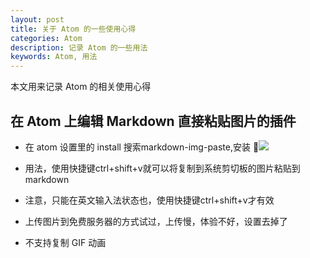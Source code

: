 ```yaml
---
layout: post
title: 关于 Atom 的一些使用心得
categories: Atom
description: 记录 Atom 的一些用法
keywords: Atom, 用法
---
```


本文用来记录 Atom 的相关使用心得


## 在 Atom 上编辑 Markdown 直接粘贴图片的插件

* 在 atom 设置里的 install 搜索markdown-img-paste,安装
![](assets/markdown-img-paste-20180116093330637.png)

* 用法，使用快捷键ctrl+shift+v就可以将复制到系统剪切板的图片粘贴到 markdown

* 注意，只能在英文输入法状态也，使用快捷键ctrl+shift+v才有效

* 上传图片到免费服务器的方式试过，上传慢，体验不好，设置去掉了

* 不支持复制 GIF 动画
